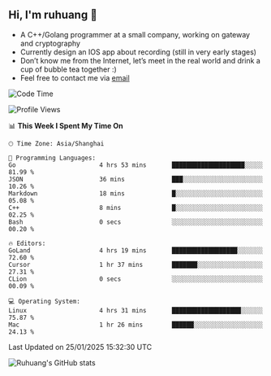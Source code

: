 ## Hi, I'm ruhuang 👋

- A C++/Golang programmer at a small company, working on gateway and cryptography
- Currently design an IOS app about recording (still in very early stages)
- Don’t know me from the Internet, let’s meet in the real world and drink a cup of bubble tea together :)
- Feel free to contact me via [email](mailto:ruhuang2001@gmail.com)
<!--START_SECTION:waka-->
![Code Time](http://img.shields.io/badge/Code%20Time-275%20hrs%2025%20mins-blue)

![Profile Views](http://img.shields.io/badge/Profile%20Views-0-blue)

📊 **This Week I Spent My Time On** 

```text
🕑︎ Time Zone: Asia/Shanghai

💬 Programming Languages: 
Go                       4 hrs 53 mins       ████████████████████░░░░░   81.99 % 
JSON                     36 mins             ███░░░░░░░░░░░░░░░░░░░░░░   10.26 % 
Markdown                 18 mins             █░░░░░░░░░░░░░░░░░░░░░░░░   05.08 % 
C++                      8 mins              █░░░░░░░░░░░░░░░░░░░░░░░░   02.25 % 
Bash                     0 secs              ░░░░░░░░░░░░░░░░░░░░░░░░░   00.20 % 

🔥 Editors: 
GoLand                   4 hrs 19 mins       ██████████████████░░░░░░░   72.60 % 
Cursor                   1 hr 37 mins        ███████░░░░░░░░░░░░░░░░░░   27.31 % 
CLion                    0 secs              ░░░░░░░░░░░░░░░░░░░░░░░░░   00.09 % 

💻 Operating System: 
Linux                    4 hrs 31 mins       ███████████████████░░░░░░   75.87 % 
Mac                      1 hr 26 mins        ██████░░░░░░░░░░░░░░░░░░░   24.13 % 
```


 Last Updated on 25/01/2025 15:32:30 UTC
<!--END_SECTION:waka-->

![Ruhuang's GitHub stats](https://github-readme-stats.vercel.app/api?username=ruhuang2001&count_private=true&hide_title=true&show_icons=true&theme=vue)

